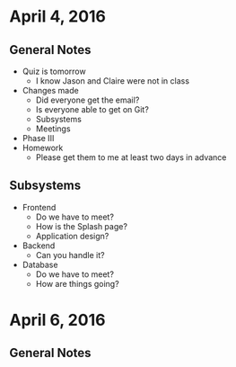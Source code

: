 # April 4, 2016
## General Notes
- Quiz is tomorrow
    + I know Jason and Claire were not in class
- Changes made
    + Did everyone get the email?
    + Is everyone able to get on Git?
    + Subsystems
    + Meetings
- Phase III
- Homework 
    + Please get them to me at least two days in advance

## Subsystems
- Frontend
    + Do we have to meet? 
    + How is the Splash page?
    + Application design?
- Backend
    + Can you handle it?
- Database
    + Do we have to meet?
    + How are things going?


# April 6, 2016
## General Notes